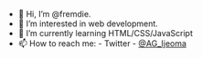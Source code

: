 - 👋 Hi, I’m @fremdie.
- 👀 I’m interested in web development. 
- 🌱 I’m currently learning HTML/CSS/JavaScript
- 📫 How to reach me: - Twitter - [@AG_Ijeoma](https://www.twitter.com/AG_Ijeoma)
<!---
fremdie/fremdie is a ✨ special ✨ repository because its `README.md` (this file) appears on your GitHub profile.
You can click the Preview link to take a look at your changes.
--->
